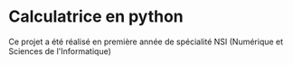 # Calculatrice en python 

Ce projet a été réalisé en première année de spécialité NSI (Numérique et Sciences de l'Informatique)
